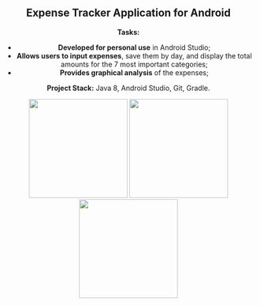 <div id="header" align="center">
  <h2><strong>Expense Tracker Application for Android</strong></h2>
</div>

<div align="center">
  <p><strong>Tasks:</strong></p>
  <ul>
    <li><strong>Developed for personal use</strong> in Android Studio;</li>
    <li><strong>Allows users to input expenses</strong>, save them by day, and display the total amounts for the 7 most important categories;</li>
    <li><strong>Provides graphical analysis</strong> of the expenses;</li>
  </ul>

  <p><strong>Project Stack:</strong> Java 8, Android Studio, Git, Gradle.</p>
</div>


<div align="center">
  <img src="https://github.com/user-attachments/assets/c58fe5e7-910c-47b0-8193-b79ff41ce327" width="200"/>
  <img src="https://github.com/user-attachments/assets/093e9f86-713c-458a-a074-f9d41a0a5251" width="200"/>
  <img src="https://github.com/user-attachments/assets/a279077e-b6f5-4ff2-bd35-815401ddf8e8" width="200"/>
</div>
